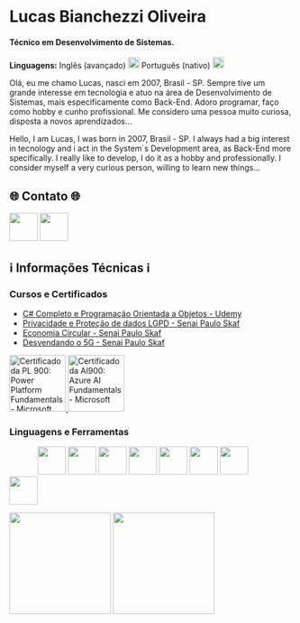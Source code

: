 # Lucas Bianchezzi Oliveira
#### Técnico em Desenvolvimento de Sistemas.

**Linguagens:** Inglês (avançado) <img height="20px" src="https://user-images.githubusercontent.com/87036915/230169640-1db25195-2961-4783-b071-696541b45eaf.png"/> Português (nativo) <img height="20px" src="https://user-images.githubusercontent.com/87036915/230169610-cdbe5e93-d109-43aa-ab03-1ac1f9195d04.png"/>


Olá, eu me chamo Lucas, nasci em 2007, Brasil - SP. Sempre tive um grande interesse em tecnologia e atuo na área de Desenvolvimento de Sistemas, mais especificamente como Back-End. Adoro programar, faço como hobby e cunho profissional. Me considero uma pessoa muito curiosa, disposta a novos aprendizados...

Hello, I am Lucas, I was born in 2007, Brasil - SP. I always had a big interest in tecnology and i act in the System`s Development area, as Back-End more specifically. I really like to develop, I do it as a hobby and professionally. I consider myself a very curious person, willing to learn new things...

<div style="display:inline;">
 
<div style="display:inline;">
  <h2>🌐 Contato 🌐</h2>
  <a href="mailto:lucasbianchezzi700@gmail.com"><img height="50px" src="https://user-images.githubusercontent.com/87036915/234369264-bad088a3-61c9-4cdc-b7fd-a8eabfc01013.png" target="_blank"></a>
 <a href="https://www.linkedin.com/in/lucas-bianchezzi-oliveira-09b89b1b3/"><img height="50px" src="https://github.com/LucasBO7/LucasBO7/assets/87036915/1e09cdb4-0703-4654-809b-7d1f5c7f9cb5" target="_blank"></a>
</div>

<div>

## ℹ️ Informações Técnicas ℹ️
### Cursos e Certificados
- <a href="https://udemy-certificate.s3.amazonaws.com/pdf/UC-c4776bd2-d58d-4551-8011-cf7809a5fddf.pdf">C# Completo e Programação Orientada a Objetos - Udemy</a>
- <a href="https://github.com/LucasBO7/LucasBO7/files/12811424/134PPD1S23CAITEC-Certificado_1907764.pdf">Privacidade e Proteção de dados LGPD - Senai Paulo Skaf</a>
- <a href="https://github.com/LucasBO7/LucasBO7/files/12811428/134ECC1S23CAITEC-Certificado_1907780.pdf">Economia Circular - Senai Paulo Skaf</a>
- <a href="https://github.com/LucasBO7/LucasBO7/files/12811433/134D5G1S23CAITEC-Certificado_1904636.pdf">Desvendando o 5G - Senai Paulo Skaf</a>

<a href="https://www.credly.com/badges/75beb9bf-4687-4c3c-821c-31e8933891aa/public_url">
  <img width="100px" src="https://github.com/LucasBO7/LucasBO7/assets/87036915/7315e3b1-3481-42db-8083-ec12d0df815d" alt="Certificado da PL 900: Power Platform Fundamentals - Microsoft">
</a>
<a href="https://www.credly.com/badges/8ddf49e6-c806-4b60-9b06-3d41defe20f4/public_url">
  <img width="100px" src="https://github.com/LucasBO7/LucasBO7/assets/87036915/948412c8-7d45-4f1c-8ddb-ec0b6cef48e3" alt="Certificado da AI900: Azure AI Fundamentals - Microsoft">
</a>

### Linguagens e Ferramentas
<div style="display:inline; margin: 50px;">
 <img height="50px" src="https://user-images.githubusercontent.com/87036915/230175283-b0dce678-53cf-426a-b9f5-f1159437d1c3.png"/>
 <img height="50px" src="https://github.com/user-attachments/assets/938203f8-e89b-4059-a9fa-80f40ee1bf46"/>
 <img height="50px" src="https://github.com/user-attachments/assets/8d910cad-a40f-4dbf-8b87-1d241f9ab795"/>
 <img height="50px" src="https://github.com/LucasBO7/LucasBO7/assets/87036915/da2ee16f-1187-4c64-af73-0b54efff4213"/>
 <img height="50px" src="https://github.com/user-attachments/assets/1f780fad-8b89-4935-9c36-f097fb2e7524"/>
 <img height="50px" src="https://user-images.githubusercontent.com/87036915/229872354-261ad55b-f3cc-46a2-b8ed-e69113c00f83.png"/>
 <img height="50px" src="https://user-images.githubusercontent.com/87036915/229872780-6d3d1c74-1638-42ae-adb1-0a15bbffed4c.png"/>
 <img height="50px" src="https://github.com/user-attachments/assets/4c7df728-1f00-4175-b7af-35cad4fbe88a"/>
</div>
<p></p>
<p></p>

</div>

</div>

<!-- Tabela -->
<div style="display:inline;">
 <a href="https://github.com/LucasBO7"></a>
 <img height="180em" src="https://github-readme-stats.vercel.app/api?username=LucasBO7&github-readme-stats&count_private=true&show_icons=true&theme=radical" />
 <img height="180em" src="https://github-readme-stats.vercel.app/api/top-langs/?username=LucasBO7&theme=radical&layout=compact" />
</div>

